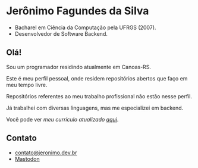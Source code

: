 # Jerônimo Fagundes da Silva

- Bacharel em Ciência da Computação pela UFRGS (2007).
- Desenvolvedor de Software Backend.

## Olá!
Sou um programador residindo atualmente em Canoas-RS. 

Este é meu perfil pessoal, onde residem repositórios abertos que faço em meu tempo livre. 

Repositórios referentes ao meu trabalho profissional não estão nesse perfil. 

Já trabalhei com diversas linguagens, mas me especializei em backend. 

Você pode ver *meu currículo atualizado [aqui](https://lattes.cnpq.br/8920315622282453)*.

## Contato
- [contato@jeronimo.dev.br](mailto:contato@jeronimo.dev.br)
- [Mastodon](https://bolha.us/@jeronimofagundes)
